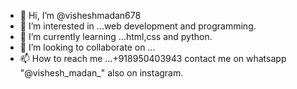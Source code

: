 - 👋 Hi, I’m @visheshmadan678
- 👀 I’m interested in ...web development and programming.
- 🌱 I’m currently learning ...html,css and python.
- 💞️ I’m looking to collaborate on ...
- 📫 How to reach me ...+918950403943 contact me on whatsapp "@vishesh_madan_" also on instagram. 

<!---
visheshmadan678/visheshmadan678 is a ✨ special ✨ repository because its `README.md` (this file) appears on your GitHub profile.
You can click the Preview link to take a look at your changes.
--->

